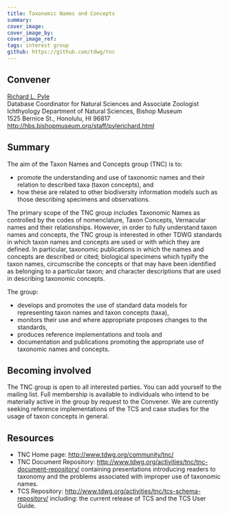 ```yaml
---
title: Taxonomic Names and Concepts
summary: 
cover_image: 
cover_image_by: 
cover_image_ref: 
tags: interest group
github: https://github.com/tdwg/tnc
---
```


## Convener

[Richard L. Pyle](deepreef@bishopmuseum.org)  
Database Coordinator for Natural Sciences and Associate Zoologist  
Ichthyology Department of Natural Sciences, Bishop Museum  
1525 Bernice St., Honolulu, HI 96817  
<http://hbs.bishopmuseum.org/staff/pylerichard.html>

## Summary

The aim of the Taxon Names and Concepts group (TNC) is to:

* promote the understanding and use of taxonomic names and their relation to described taxa (taxon concepts), and
* how these are related to other biodiversity information models such as those describing specimens and observations.

The primary scope of the TNC group includes Taxonomic Names as controlled by the codes of nomenclature, Taxon Concepts, Vernacular names and their relationships. However, in order to fully understand taxon names and concepts, the TNC group is interested in other TDWG standards in which taxon names and concepts are used or with which they are defined. In particular, taxonomic publications in which the names and concepts are described or cited; biological specimens which typify the taxon names, circumscribe the concepts or that may have been identified as belonging to a particular taxon; and character descriptions that are used in describing taxonomic concepts.

The group:

* develops and promotes the use of standard data models for representing taxon names and taxon concepts (taxa),
* monitors their use and where appropriate proposes changes to the standards,
* produces reference implementations and tools and
* documentation and publications promoting the appropriate use of taxonomic names and concepts.

## Becoming involved

The TNC group is open to all interested parties. You can add yourself to the mailing list. Full membership is available to individuals who intend to be materially active in the group by request to the Convener. We are currently seeking reference implementations of the TCS and case studies for the usage of taxon concepts in general.

## Resources

* TNC Home page: <http://www.tdwg.org/community/tnc/>
* TNC Document Repository: <http://www.tdwg.org/activities/tnc/tnc-document-repository/> containing presentations introducing readers to taxonomy and the problems associated with improper use of taxonomic names.
* TCS Repository: <http://www.tdwg.org/activities/tnc/tcs-schema-repository/> including: the current release of TCS and the TCS User Guide.
